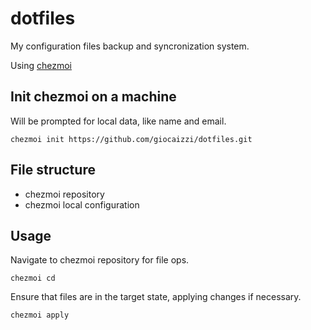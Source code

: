# dotfiles

My configuration files backup and syncronization system.

Using [chezmoi](https://www.chezmoi.io/)

## Init chezmoi on a machine

Will be prompted for local data, like name and email.

```shell
chezmoi init https://github.com/giocaizzi/dotfiles.git
```

## File structure

- chezmoi repository
- chezmoi local configuration

## Usage

Navigate to chezmoi repository for file ops.

```shell
chezmoi cd
```

Ensure that files are in the target state, applying changes if necessary.

```shell
chezmoi apply
```